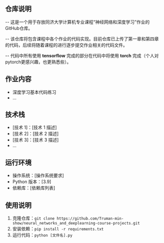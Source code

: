 

## 仓库说明
-- 这是一个用于存放同济大学计算机专业课程“神经网络和深度学习”作业的GitHub仓库。

-- 该仓库将包含课程中各个作业的代码实现。目前仓库已上传了第一章和第四章的代码，后续将随着课程的进行逐步提交作业相关的代码文件。

-- 代码中所有使用 **tensorflow** 完成的部分在代码中将使用 **torch** 完成（个人对pytorch更感兴趣，也更熟悉些）。

## 作业内容

  * 深度学习基本代码练习
  * ...

## 技术栈

  * [技术 1]：[技术 1 描述]
  * [技术 2]：[技术 2 描述]
  * [技术 3]：[技术 3 描述]
  * ...

## 运行环境

  * 操作系统：[操作系统要求]
  * Python 版本：[3.9]
  * 依赖库：[依赖库列表]

## 使用说明

  1. 克隆仓库：`git clone https://github.com/Truman-min-show/neural_networks_and_deeplearning-course-projects.git`
  2. 安装依赖：`pip install -r requirements.txt`
  3. 运行代码：`python [文件名].py`
